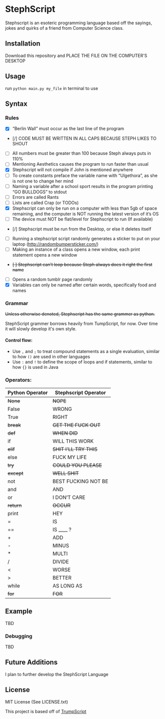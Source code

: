 # StephScript
Stephscript is an esoteric programming language based off the sayings, jokes and quirks of a friend from Computer Science class.

## Installation
Download this repository and PLACE THE FILE ON THE COMPUTER'S DESKTOP

## Usage
run `python main.py my_file` in terminal to use

## Syntax
### Rules
- [X] “Berlin Wall” must occur as the last line of the program
- [/] CODE MUST BE WRITTEN IN ALL CAPS BECAUSE STEPH LIKES TO SHOUT
- [ ] All numbers must be greater than 100 because Steph always puts in 110%
- [ ] Mentioning Aesthetics causes the program to run faster than usual
- [X] Stephscript will not compile if John is mentioned anywhere
- [ ] To create constants preface the variable name with “Ulgethora”, as she is not one to change her mind
- [ ] Naming a variable after a school sport results in the program printing “GO BULLDOGS” to stdout
- [ ] Errors are called Rants
- [ ] Lists are called Crap (or TODOs)
- [X] Stephscript can only be run on a computer with less than 5gb of space remaining, and the computer is NOT running the latest version of it’s OS
- [ ] The device must NOT be flat/level for Stephscript to run (If available)
- [/] Stephscript must be run from the Desktop, or else it deletes itself
- [ ] Running a stephscript script randomly generates a sticker to put on your laptop (http://randombumpersticker.com/)
- [ ] Making an instance of a class opens a new window, each print statement opens a new window
- ~~[ ] Stephscript can’t loop because Steph always does it right the first name~~
- [ ] Opens a random tumblr page randomly
- [X] Variables can only be named after certain words, specifically food and names

### Grammar
~~Unless otherwise denoted, Stephscript has the same grammer as python.~~

StephScript grammer borrows heavily from TumpScript, for now. Over time it will slowly develop it's own style.

#### Control flow:
- Use `,` and `;` to treat compound statements as a single evaluation, similar to how `()` are used in other languages
- Use `:` and `!` to define the scope of loops and if statements, similar to how `{}` is used in Java

### Operators:
| Python Operator  | Stephscript Operator |
| ---------------- | -------------------- |
| ~~None~~         | ~~NOPE~~             |
| False            | WRONG                |
| True             | RIGHT                |
| ~~break~~        | ~~GET THE FUCK OUT~~ |
| ~~def~~          | ~~WHEN DID~~         |
| if               | WILL THIS WORK       |
| ~~elif~~         | ~~SHIT I'LL TRY THIS~~ |
| else             | FUCK MY LIFE         |
| ~~try~~          | ~~COULD YOU PLEASE~~ |
| ~~except~~       | ~~WELL SHIT~~        |
| not              | BEST FUCKING NOT BE  |
| and              | AND                  |
| or               | I DON’T CARE         |
| ~~return~~       | ~~OCCUR~~            |
| print            | HEY                  |
| =                | IS                   |
| ==               | IS ____ ?            |
| +                | ADD                  |
| -                | MINUS                |
| *                | MULTI                |
| /                | DIVIDE               |
| <                | WORSE                |
| >                | BETTER               |
| while            | AS LONG AS           |
| ~~for~~          | ~~FOR~~              |

## Example
TBD

### Debugging
TBD

## Future Additions
I plan to further develop the StephScript Language

## License
MIT License (See LICENSE.txt)

This project is based off of [TrumpScript](https://github.com/samshadwell/TrumpScript)
